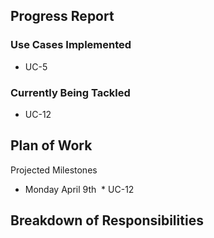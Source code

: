 ## Progress Report

### Use Cases Implemented

* UC-5

### Currently Being Tackled

* UC-12

## Plan of Work
Projected Milestones
* Monday April 9th
  * UC-12

## Breakdown of Responsibilities
